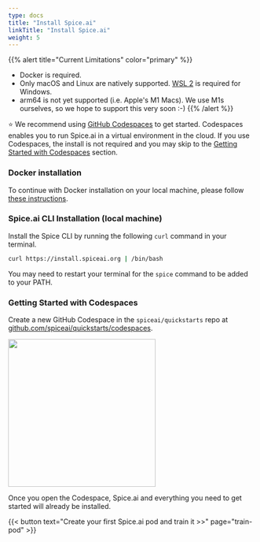 ```yaml
---
type: docs
title: "Install Spice.ai"
linkTitle: "Install Spice.ai"
weight: 5
---
```


{{% alert title="Current Limitations" color="primary" %}}

- Docker is required.
- Only macOS and Linux are natively supported. [WSL 2](https://docs.microsoft.com/en-us/windows/wsl/install-win10) is required for Windows.
- arm64 is not yet supported (i.e. Apple's M1 Macs). We use M1s ourselves, so we hope to support this very soon :-)
  {{% /alert %}}

⭐️ We recommend using [GitHub Codespaces](https://github.com/features/codespaces) to get started. Codespaces enables you to run Spice.ai in a virtual environment in the cloud. If you use Codespaces, the install is not required and you may skip to the [Getting Started with Codespaces](#getting-started-with-codespaces) section.

### Docker installation

To continue with Docker installation on your local machine, please follow [these instructions](https://docs.docker.com/get-docker/).

### Spice.ai CLI Installation (local machine)

Install the Spice CLI by running the following `curl` command in your terminal.

```bash
curl https://install.spiceai.org | /bin/bash
```

You may need to restart your terminal for the `spice` command to be added to your PATH.

### Getting Started with Codespaces

Create a new GitHub Codespace in the `spiceai/quickstarts` repo at [github.com/spiceai/quickstarts/codespaces](https://github.com/spiceai/quickstarts/codespaces).

<img src="https://user-images.githubusercontent.com/80174/130397022-e882fc26-06fd-49da-ae35-03383221c63d.png" width="300">

Once you open the Codespace, Spice.ai and everything you need to get started will already be installed.

{{< button text="Create your first Spice.ai pod and train it >>" page="train-pod" >}}
